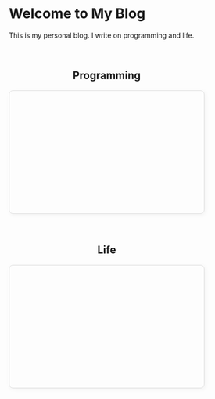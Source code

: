 # Welcome to My Blog

This is my personal blog. I write on programming and life.
<div style="display: flex; flex-wrap: wrap; gap: 2rem; margin-top: 2rem;">
  <!-- Card 1 -->
  <a href="programming/" style="text-decoration: none; color: inherit; flex: 1; min-width: 250px; max-width: 400px;">
    <h2 style="text-align: center;">Programming</h2>
    <div style="height: 250px; border: 1px solid #ddd; border-radius: 8px; box-shadow: 2px 2px 10px rgba(0,0,0,0.05); background-image: url('assets/images/programming.jpg'); background-size: cover; background-position: center; display: flex; align-items: center; justify-content: center; text-align: center; overflow: hidden;">
    </div>
  </a>
  <!-- Card 2 -->
  <a href="life/" style="text-decoration: none; color: inherit; flex: 1; min-width: 250px; max-width: 400px;">
    <h2 style="text-align: center;">Life</h2>
    <div style="height: 250px; border: 1px solid #ddd; border-radius: 8px; box-shadow: 2px 2px 10px rgba(0,0,0,0.05); background-image: url('assets/images/kuromi.png'); background-size: cover; background-position: center; display: flex; align-items: center; justify-content: center; text-align: center; overflow: hidden;">
    </div>
  </a>

</div>